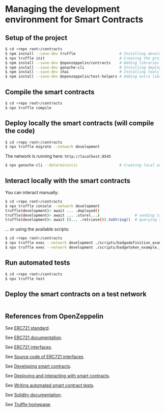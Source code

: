 # Managing the development environment for Smart Contracts

## Setup of the project
```bash
$ cd <repo root>/contracts
$ npm install --save-dev truffle                    # Installing development framework
$ npx truffle init                                  # Creating the project
$ npm install --save-dev @openzeppelin/contracts    # Adding libraries
$ npm install --save-dev ganache-cli                # Installing deployment tools
$ npm install --save-dev chai                       # Installing tools for automated tests
$ npm install --save-dev @openzeppelin/test-helpers # Adding extra libraries for automated tests
```

## Compile the smart contracts
```bash
$ cd <repo root>/contracts
$ npx truffle compile
```

## Deploy locally the smart contracts (will compile the code)
```bash
$ cd <repo root>/contracts
$ npx truffle migrate --network development
```
The network is running here: `http://localhost:8545`

```bash
$ npx ganache-cli --deterministic                   # Creating local accounts for testing purpose (it will lock the terminal)
```

## Interact locally with the smart contracts
You can interact manually:
```bash
$ cd <repo root>/contracts
$ npx truffle console --network development
truffle(development)> await ... .deployed()
truffle(development)> await ... .store(...)                # sending transaction
truffle(development)> await ()... .retrieve()).toString()  # querying state
```
... or using the available scripts:
```bash
$ cd <repo root>/contracts
$ npx truffle exec --network development ./scripts/badgedefinition_example.js
$ npx truffle exec --network development ./scripts/badgetoken_example.js
```

## Run automated tests
```bash
$ cd <repo root>/contracts
$ npx truffle test
```

## Deploy the smart contracts on a test network
```bash

```

## References from OpenZeppelin
See [ERC721 standard](https://ethereum.org/en/developers/docs/standards/tokens/erc-721).

See [ERC721 documentation](https://docs.openzeppelin.com/contracts/3.x/erc721).

See [ERC721 interfaces](https://docs.openzeppelin.com/contracts/3.x/api/token/erc721).

See [Source code of ERC721 interfaces](https://github.com/OpenZeppelin/openzeppelin-contracts/tree/master/contracts/token/ERC721).

See [Developing smart contracts](https://docs.openzeppelin.com/learn/developing-smart-contracts?pref=truffle).

See [Deploying and interacting with smart contracts](https://docs.openzeppelin.com/learn/deploying-and-interacting).

See [Writing automated smart contract tests](https://docs.openzeppelin.com/learn/writing-automated-tests).

See [Solidity documentation](https://docs.soliditylang.org/en/develop/index.html).

See [Truffle homepage](https://www.trufflesuite.com/truffle).